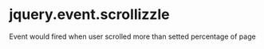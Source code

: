 jquery.event.scrollizzle
========================

Event would fired when user scrolled more than setted percentage of page
